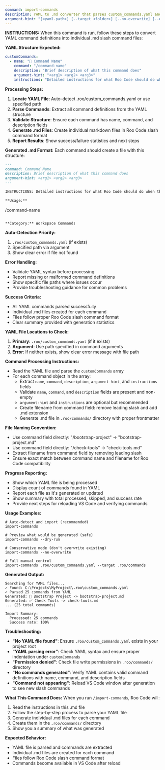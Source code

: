 ```yaml
---
command: import-commands
description: YAML to .md converter that parses custom_commands.yaml and creates individual Roo Code slash command files
argument-hint: "[<yaml-path>] [--target <folder>] [--no-overwrite] [--dry-run]"
---
```


**INSTRUCTIONS:** When this command is run, follow these steps to convert YAML command definitions into individual .md slash command files:

**YAML Structure Expected:**
```yaml
customCommands:
  - name: "🚀 Command Name"
    command: "/command-name"
    description: "Brief description of what this command does"
    argument-hint: "<arg1> <arg2> <arg3>"
    instructions: "Detailed instructions for what Roo Code should do when this command is executed"
```

**Processing Steps:**
1. **Locate YAML File**: Auto-detect .roo/custom_commands.yaml or use specified path
2. **Parse Commands**: Extract all command definitions from the YAML structure
3. **Validate Structure**: Ensure each command has name, command, and description fields
4. **Generate .md Files**: Create individual markdown files in Roo Code slash command format
5. **Report Results**: Show success/failure statistics and next steps

**Generated .md Format:**
Each command should create a file with this structure:
```markdown
---
command: Command Name
description: Brief description of what this command does
argument-hint: <arg1> <arg2> <arg3>
---

INSTRUCTIONS: Detailed instructions for what Roo Code should do when this command is executed.

**Usage:**
```
/command-name <arg1> <arg2> <arg3>
```

**Category:** Workspace Commands
```

**Auto-Detection Priority:**
1. `.roo/custom_commands.yaml` (if exists)
2. Specified path via argument
3. Show clear error if file not found

**Error Handling:**
- Validate YAML syntax before processing
- Report missing or malformed command definitions
- Show specific file paths where issues occur
- Provide troubleshooting guidance for common problems

**Success Criteria:**
- All YAML commands parsed successfully
- Individual .md files created for each command
- Files follow proper Roo Code slash command format
- Clear summary provided with generation statistics

**YAML File Locations to Check:**
1. **Primary**: `.roo/custom_commands.yaml` (if it exists)
2. **Argument**: Use path specified in command arguments
3. **Error**: If neither exists, show clear error message with file path

**Command Processing Instructions:**
- Read the YAML file and parse the `customCommands` array
- For each command object in the array:
  - Extract `name`, `command`, `description`, `argument-hint`, and `instructions` fields
  - Validate `name`, `command`, and `description` fields are present and non-empty
  - `argument-hint` and `instructions` are optional but recommended
  - Create filename from command field: remove leading slash and add .md extension
  - Generate .md file in `.roo/commands/` directory with proper frontmatter

**File Naming Convention:**
- Use command field directly: "/bootstrap-project" → "bootstrap-project.md"
- Use command field directly: "/check-tools" → "check-tools.md"
- Extract filename from command field by removing leading slash
- Ensure exact match between command name and filename for Roo Code compatibility

**Progress Reporting:**
- Show which YAML file is being processed
- Display count of commands found in YAML
- Report each file as it's generated or updated
- Show summary with total processed, skipped, and success rate
- Provide next steps for reloading VS Code and verifying commands

**Usage Examples:**
```roo
# Auto-detect and import (recommended)
import-commands

# Preview what would be generated (safe)
import-commands --dry-run

# Conservative mode (don't overwrite existing)
import-commands --no-overwrite

# Full manual control
import-commands .roo/custom_commands.yaml --target .roo/commands
```

**Generated Output:**
```
Searching for YAML files...
✓ Found: C:\Projects\MyProject\.roo\custom_commands.yaml
✓ Parsed 25 commands from YAML
Generated: 🚀 Bootstrap Project -> bootstrap-project.md
Generated: ✅ Check Tools -> check-tools.md
... (25 total commands)

Import Summary:
  Processed: 25 commands
  Success rate: 100%
```

**Troubleshooting:**
- **"No YAML file found"**: Ensure `.roo/custom_commands.yaml` exists in your project root
- **"YAML parsing error"**: Check YAML syntax and ensure proper indentation under `customCommands`
- **"Permission denied"**: Check file write permissions in `.roo/commands/` directory
- **"No commands generated"**: Verify YAML contains valid command definitions with name, command, and description fields
- **"Command not appearing"**: Reload VS Code window after generation to see new slash commands

**What This Command Does:**
When you run `/import-commands`, Roo Code will:
1. Read the instructions in this .md file
2. Follow the step-by-step process to parse your YAML file
3. Generate individual .md files for each command
4. Create them in the `.roo/commands/` directory
5. Show you a summary of what was generated

**Expected Behavior:**
- YAML file is parsed and commands are extracted
- Individual .md files are created for each command
- Files follow Roo Code slash command format
- Commands become available in VS Code after reload

